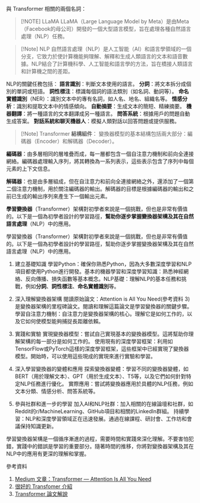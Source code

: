 與 Transformer 相關的兩個名詞：

> [!NOTE] LLaMA
> LLaMA（Large Language Model by Meta）是由Meta（Facebook的母公司）開發的一個大型語言模型，旨在處理各種自然語言處理（NLP）任務。

>[!Note] NLP
>自然語言處理（NLP）是人工智能（AI）和語言學領域的一個分支，它致力於使計算機能夠理解、解釋和生成人類語言的文本和語音數據。NLP結合了計算機科學、人工智能和語言學的方法，旨在橋接人類語言和計算機之間的差距。


NLP的關鍵任務包括：
**語言識別**：判斷文本使用的語言。
**分詞**：將文本拆分成個別的單詞或短語。
**詞性標注**：標識每個詞的語法類別（如名詞、動詞等）。
**命名實體識別**（NER）：識別文本中的專有名詞，如人名、地名、組織名等。
**情感分析**：識別和提取文本中的情感傾向。
**自動摘要**：生成文本的簡短、精練摘要。
**機器翻譯**：將一種語言的文本翻譯成另一種語言。
**問答系統**：根據用戶的問題自動生成答案。
**對話系統和聊天機器人**：模擬人類對話以回答問題或提供服務。

>[!Note] Transformer
**結構組件**：
變換器模型的基本結構包括兩大部分：編碼器（Encoder）和解碼器（Decoder）。
>
**編碼器**：由多層相同的層堆疊而成，每一層都包含一個自注意力機制和前向全連接網絡。編碼器處理輸入序列，將其轉換為一系列表示，這些表示包含了序列中每個元素的上下文信息。
>
**解碼器**：也是由多層組成，但在自注意力和前向全連接網絡之外，還添加了一個第二個注意力機制，用於關注編碼器的輸出。解碼器的目標是根據編碼器的輸出和之前已生成的輸出序列來產生下一個輸出元素。
>
**學習變換器**（Transformer）架構對初學者來說是一個挑戰，但也是非常有價值的。以下是一個為初學者設計的學習路徑，**幫助你逐步掌握變換器架構及其在自然語言處理**（NLP）中的應用。

學習變換器（Transformer）架構對初學者來說是一個挑戰，但也是非常有價值的。以下是一個為初學者設計的學習路徑，幫助你逐步掌握變換器架構及其在自然語言處理（NLP）中的應用。

1. 建立基礎知識
學習Python：確保你熟悉Python，因為大多數深度學習和NLP項目都使用Python進行開發。基本的機器學習和深度學習知識：熟悉神經網絡、反向傳播、損失函數等基本概念。NLP基礎：理解NLP的基本任務和挑戰，例如**分詞**、**詞性標注**、**命名實體識別**等。

2. 深入理解變換器架構
閱讀原始論文：Attention is All You Need(參考資料 3) 是變換器架構的里程碑論文。閱讀和理解這篇論文是學習變換器的關鍵步驟。
學習自注意力機制：自注意力是變換器架構的核心。理解它是如何工作的，以及它如何使模型能夠捕捉長距離依賴。

3. 實踐和實驗
實現變換器模型：嘗試自己實現基本的變換器模型。這將幫助你理解架構的每一部分是如何工作的。
使用現有的深度學習框架：利用如TensorFlow或PyTorch這樣的深度學習框架，這些框架中已經實現了變換器模型。開始時，可以使用這些現成的實現來進行實驗和學習。

4. 深入學習變換器的變體和應用
探索變換器變體：學習不同的變換器變體，如BERT（用於理解文本）、GPT（用於生成文本）、T5等，以及它們如何針對特定NLP任務進行優化。
實際應用：嘗試將變換器應用於具體的NLP任務，例如文本分類、情感分析、問答系統等。

5. 參與社群和進一步的學習
加入AI和NLP社群：加入相關的在線論壇和社群，如Reddit的r/MachineLearning、GitHub項目和相關的LinkedIn群組。
持續學習：NLP和深度學習領域正在迅速發展。通過在線課程、研討會、工作坊和會議保持知識更新。

學習變換器架構是一個循序漸進的過程，需要時間和實踐來深化理解。不要害怕犯錯，實踐中的錯誤是學習的重要部分。隨著時間的推移，你將對變換器架構及其在NLP中的應用有更深的理解和掌握。

參考資料
1. [Medium 文章：Transformer — Attention Is All You Need ](https://medium.com/ching-i/transformer-attention-is-all-you-need-c7967f38af14)
2. [很好的 Transfomer 介紹](https://www.youtube.com/watch?v=bCz4OMemCcA)
3. [Transformer 論文解說](https://www.youtube.com/watch?v=nzqlFIcCSWQ&t=516s)
